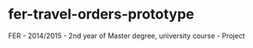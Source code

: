 fer-travel-orders-prototype
===========================

FER - 2014/2015 - 2nd year of Master degree, university course - Project

